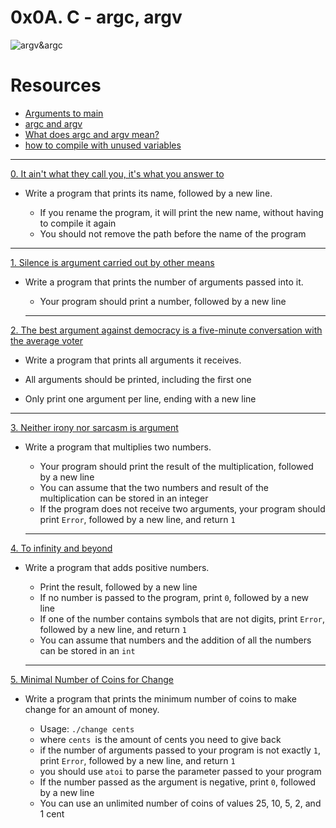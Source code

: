 # 0x0A. C - argc, argv

![argv&argc](https://i.stack.imgur.com/zWZke.png)
# Resources

- [Arguments to main](https://intranet.alxswe.com/rltoken/Jip_nI4tv2ybQZ-jV3fqJg)
- [argc and argv](https://intranet.alxswe.com/rltoken/31aLwv8qsXuiUZrOk9Djqg)
- [What does argc and argv mean?](https://intranet.alxswe.com/rltoken/A0pzqslB6Z3Y3OV3hJQ6Tw)
- [how to compile with unused variables]()

---
[0. It ain't what they call you, it's what you answer to](https://github.com/Mohamed-Silaya/alx-low_level_programming/blob/main/0x0A-argc_argv/0-whatsmyname.c)
- Write a program that prints its name, followed by a new line.

  - If you rename the program, it will print the new name, without having to compile it again
  - You should not remove the path before the name of the program
---
[1. Silence is argument carried out by other means](https://github.com/Mohamed-Silaya/alx-low_level_programming/blob/main/0x0A-argc_argv/1-args.c)

- Write a program that prints the number of arguments passed into it.

  - Your program should print a number, followed by a new line
  
  ---
[2. The best argument against democracy is a five-minute conversation with the average voter](https://github.com/Mohamed-Silaya/alx-low_level_programming/blob/main/0x0A-argc_argv/2-args.c)
 - Write a program that prints all arguments it receives.

  - All arguments should be printed, including the first one
  - Only print one argument per line, ending with a new line
  
  ---
[3. Neither irony nor sarcasm is argument](https://github.com/Mohamed-Silaya/alx-low_level_programming/blob/main/0x0A-argc_argv/3-mul.c)
  
- Write a program that multiplies two numbers.

  - Your program should print the result of the multiplication, followed by a new line
  - You can assume that the two numbers and result of the multiplication can be stored in an integer
  - If the program does not receive two arguments, your program should print `Error`, followed by a new line, and return `1`
  
  ---
[4. To infinity and beyond](https://github.com/Mohamed-Silaya/alx-low_level_programming/blob/main/0x0A-argc_argv/4-add.c)
  
- Write a program that adds positive numbers.

  - Print the result, followed by a new line
  - If no number is passed to the program, print `0`, followed by a new line
  - If one of the number contains symbols that are not digits, print `Error`, followed by a new line, and return `1`
  - You can assume that numbers and the addition of all the numbers can be stored in an `int`
  
  ---
  
 [5. Minimal Number of Coins for Change](https://github.com/Mohamed-Silaya/alx-low_level_programming/blob/main/0x0A-argc_argv/100-change.c)
- Write a program that prints the minimum number of coins to make change for an amount of money.

  - Usage: `./change cents`
  - where `cents `is the amount of cents you need to give back
  - if the number of arguments passed to your program is not exactly `1`, print `Error`, followed by a new line, and return `1`
  - you should use `atoi` to parse the parameter passed to your program
  -  If the number passed as the argument is negative, print `0`, followed by a new line
  - You can use an unlimited number of coins of values 25, 10, 5, 2, and 1 cent
